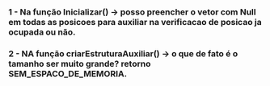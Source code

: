 ### 1 - Na função Inicializar() -> posso preencher o vetor com Null em todas as posicoes para auxiliar na verificacao de posicao ja ocupada ou não.

### 2 - NA função criarEstruturaAuxiliar() -> o que de fato é o tamanho ser muito grande? retorno SEM_ESPACO_DE_MEMORIA.

